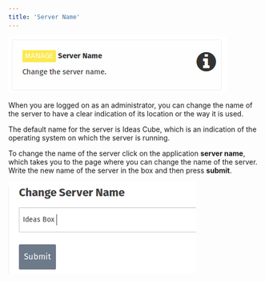 ```yaml
---
title: 'Server Name'
---
```


![](server_name_en.png)

When you are logged on as an administrator, you can change the name of the server to have a clear indication of its location or the way it is used.

The default name for the server is Ideas Cube, which is an indication of the operating system on which the server is running.


To change the name of the server click on the application **server name**, which takes you to the page where you can change the name of the server.  Write the new name of the server in the box and then press **submit**.

![](change_server_name.png)